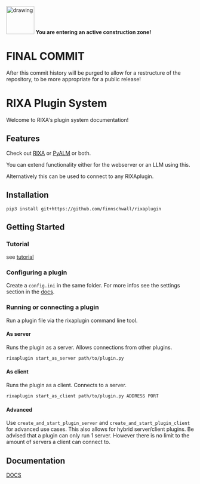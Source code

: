 <img src="https://cdn-icons-png.flaticon.com/512/6261/6261561.png" alt="drawing" width="75"/>
<b>You are entering an active construction zone!</b>

# FINAL COMMIT
After this commit history will be purged to allow for a restructure of the repository, to be more appropriate for a public release!

# RIXA Plugin System

Welcome to RIXA's plugin system documentation!

## Features

Check out [RIXA](https://github.com/finnschwall/RIXA/tree/main) or [PyALM](https://github.com/finnschwall/PyALM)
or both.

You can extend functionality either for the webserver or an LLM using this.

Alternatively this can be used to connect to any RIXAplugin.

## Installation
```
pip3 install git+https://github.com/finnschwall/rixaplugin
```

## Getting Started

### Tutorial

see [tutorial](https://github.com/finnschwall/rixaplugin/tree/main/examples/tutorial)

### Configuring a plugin
Create a `config.ini` in the same folder. For more infos see the settings section in the [docs](https://finnschwall.github.io/rixaplugin/).


### Running or connecting a plugin
Run a plugin file via the rixaplugin command line tool.

#### As server
Runs the plugin as a server. Allows connections from other plugins.
```bash
rixaplugin start_as_server path/to/plugin.py
```

#### As client
Runs the plugin as a client. Connects to a server.
```bash
rixaplugin start_as_client path/to/plugin.py ADDRESS PORT
```

#### Advanced
Use `create_and_start_plugin_server` and `create_and_start_plugin_client` for advanced use cases.
This also allows for hybrid server/client plugins. Be advised that a plugin can only run 1 server.
However there is no limit to the amount of servers a client can connect to.


## Documentation

[DOCS](https://finnschwall.github.io/rixaplugin/)

